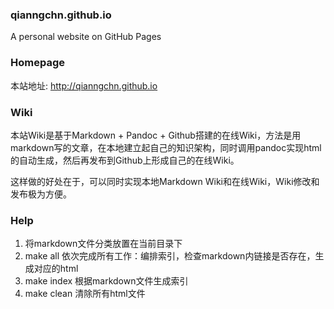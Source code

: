 ### qianngchn.github.io
A personal website on GitHub Pages

### Homepage
本站地址: <http://qianngchn.github.io>

### Wiki
本站Wiki是基于Markdown + Pandoc + Github搭建的在线Wiki，方法是用markdown写的文章，在本地建立起自己的知识架构，同时调用pandoc实现html的自动生成，然后再发布到Github上形成自己的在线Wiki。

这样做的好处在于，可以同时实现本地Markdown Wiki和在线Wiki，Wiki修改和发布极为方便。

### Help

1. 将markdown文件分类放置在当前目录下
2. make all 依次完成所有工作：编排索引，检查markdown内链接是否存在，生成对应的html
3. make index 根据markdown文件生成索引
4. make clean 清除所有html文件
